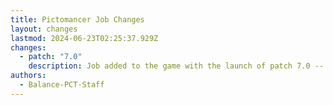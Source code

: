 ```yaml
---
title: Pictomancer Job Changes
layout: changes
lastmod: 2024-06-23T02:25:37.929Z
changes:
  - patch: "7.0"
    description: Job added to the game with the launch of patch 7.0 -- Dawntrail expansion.
authors:
  - Balance-PCT-Staff
---
```

